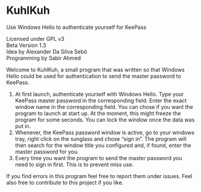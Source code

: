 # KuhlKuh
Use Windows Hello to authenticate yourself for KeePass


Licensed under GPL v3 <br />
Beta Version 1.3 <br />
Idea by Alexander Da Silva Sebö <br />
Programming by Sabir Ahmed

Welcome to KuhlKuh, a small program that was written so that Windows Hello could be used for authentication to send the master password to KeePass.

1) At first launch, authenticate yourself with Windows Hello. Type your KeePass master password in the corresponding field. Enter the exact window name in the corresponding field. 
You can chose if you want the program to launch at start up. At the moment, this might freeze the program for some seconds.
You can lock the window once the data was put in.
2) Whenever, the KeePass password window is active, go to your windows tray, right click on the sunglass and chose “sign in”. The program will then search for the window title you configured and, if found, enter the master password for you.
3) Every time you want the program to send the master password you need to sign in first. This is to prevent miss use.

If you find errors in this program feel free to report them under issues. Feel also free to contribute to this project if you like.
